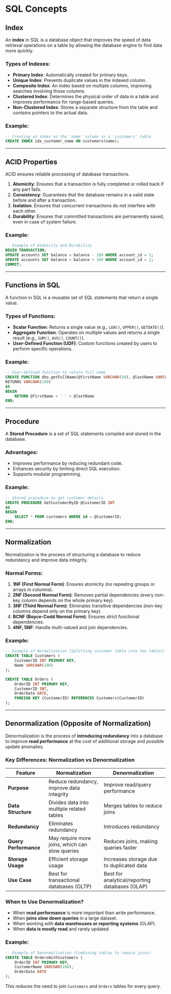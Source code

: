 # SQL Concepts

## Index
An **index** in SQL is a database object that improves the speed of data retrieval operations on a table by allowing the database engine to find data more quickly.

### Types of Indexes:
- **Primary Index**: Automatically created for primary keys.
- **Unique Index**: Prevents duplicate values in the indexed column.
- **Composite Index**: An index based on multiple columns, improving searches involving those columns.
- **Clustered Index**: Determines the physical order of data in a table and improves performance for range-based queries.
- **Non-Clustered Index**: Stores a separate structure from the table and contains pointers to the actual data.

### Example:
```sql
-- Creating an index on the 'name' column in a 'customers' table
CREATE INDEX idx_customer_name ON customers(name);
```

---

## ACID Properties
ACID ensures reliable processing of database transactions.

1. **Atomicity**: Ensures that a transaction is fully completed or rolled back if any part fails.
2. **Consistency**: Guarantees that the database remains in a valid state before and after a transaction.
3. **Isolation**: Ensures that concurrent transactions do not interfere with each other.
4. **Durability**: Ensures that committed transactions are permanently saved, even in case of system failure.

### Example:
```sql
-- Example of Atomicity and Durability
BEGIN TRANSACTION;
UPDATE accounts SET balance = balance - 100 WHERE account_id = 1;
UPDATE accounts SET balance = balance + 100 WHERE account_id = 2;
COMMIT;
```

---

## Functions in SQL
A function in SQL is a reusable set of SQL statements that return a single value.

### Types of Functions:
- **Scalar Function**: Returns a single value (e.g., `LEN()`, `UPPER()`, `GETDATE()`).
- **Aggregate Function**: Operates on multiple values and returns a single result (e.g., `SUM()`, `AVG()`, `COUNT()`).
- **User-Defined Function (UDF)**: Custom functions created by users to perform specific operations.

### Example:
```sql
-- User-defined function to return full name
CREATE FUNCTION dbo.getFullName(@firstName VARCHAR(50), @lastName VARCHAR(50))
RETURNS VARCHAR(100)
AS
BEGIN
    RETURN @firstName + ' ' + @lastName
END;
```

---

## Procedure
A **Stored Procedure** is a set of SQL statements compiled and stored in the database.

### Advantages:
- Improves performance by reducing redundant code.
- Enhances security by limiting direct SQL execution.
- Supports modular programming.

### Example:
```sql
-- Stored procedure to get customer details
CREATE PROCEDURE GetCustomerByID @CustomerID INT
AS
BEGIN
    SELECT * FROM customers WHERE id = @CustomerID;
END;
```

---

## Normalization
Normalization is the process of structuring a database to reduce redundancy and improve data integrity.

### Normal Forms:
1. **1NF (First Normal Form)**: Ensures atomicity (no repeating groups or arrays in columns).
2. **2NF (Second Normal Form)**: Removes partial dependencies (every non-key column depends on the whole primary key).
3. **3NF (Third Normal Form)**: Eliminates transitive dependencies (non-key columns depend only on the primary key).
4. **BCNF (Boyce-Codd Normal Form)**: Ensures strict functional dependencies.
5. **4NF, 5NF**: Handle multi-valued and join dependencies.

### Example:
```sql
-- Example of Normalization (Splitting customer table into two tables)
CREATE TABLE Customers (
    CustomerID INT PRIMARY KEY,
    Name VARCHAR(100)
);

CREATE TABLE Orders (
    OrderID INT PRIMARY KEY,
    CustomerID INT,
    OrderDate DATE,
    FOREIGN KEY (CustomerID) REFERENCES Customers(CustomerID)
);
```

---

## Denormalization (Opposite of Normalization)
Denormalization is the process of **introducing redundancy** into a database to improve **read performance** at the cost of additional storage and possible update anomalies.

### Key Differences: Normalization vs Denormalization

| Feature         | Normalization  | Denormalization |
|---------------|---------------|----------------|
| **Purpose**   | Reduce redundancy, improve data integrity | Improve read/query performance |
| **Data Structure** | Divides data into multiple related tables | Merges tables to reduce joins |
| **Redundancy** | Eliminates redundancy | Introduces redundancy |
| **Query Performance** | May require more joins, which can slow queries | Reduces joins, making queries faster |
| **Storage Usage** | Efficient storage usage | Increases storage due to duplicated data |
| **Use Case** | Best for transactional databases (OLTP) | Best for analytical/reporting databases (OLAP) |

### When to Use Denormalization?
- When **read performance** is more important than write performance.
- When **joins slow down queries** in a large dataset.
- When working with **data warehouses or reporting systems** (OLAP).
- When **data is mostly read** and rarely updated.

### Example:
```sql
-- Example of Denormalization (Combining tables to reduce joins)
CREATE TABLE OrdersWithCustomers (
    OrderID INT PRIMARY KEY,
    CustomerName VARCHAR(100),
    OrderDate DATE
);
```

This reduces the need to join `Customers` and `Orders` tables for every query.

